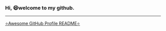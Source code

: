 ### Hi,  😄welcome to my github.

---

<a href="https://github.com/abhisheknaiidu/awesome-github-profile-readme#awesome-github-profile-readme-">⭐Awesome GitHub Profile README⭐</a><br>
